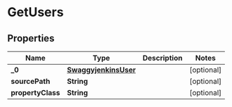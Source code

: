 
# GetUsers

## Properties
Name | Type | Description | Notes
------------ | ------------- | ------------- | -------------
**_0** | [**SwaggyjenkinsUser**](SwaggyjenkinsUser.md) |  |  [optional]
**sourcePath** | **String** |  |  [optional]
**propertyClass** | **String** |  |  [optional]



